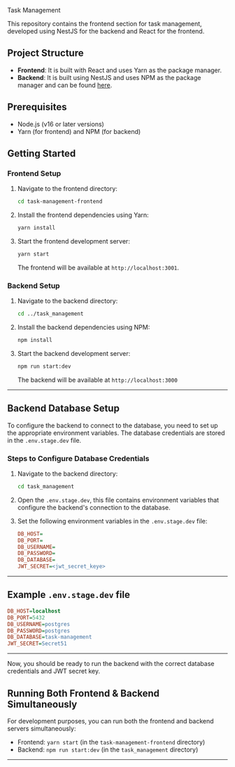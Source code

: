 Task Management

This repository contains the frontend section for task management, developed using NestJS for the backend and React for the frontend.

## Project Structure

- **Frontend**: It is built with React and uses Yarn as the package manager.
- **Backend**: It is built using NestJS and uses NPM as the package manager and can be found [here](https://github.com/iregazzoli/Task-Management-Server).

## Prerequisites

- Node.js (v16 or later versions)
- Yarn (for frontend) and NPM (for backend)

## Getting Started

### Frontend Setup

1. Navigate to the frontend directory:

   ```bash
   cd task-management-frontend

   ```

2. Install the frontend dependencies using Yarn:

   ```bash
   yarn install
   ```

3. Start the frontend development server:

   ```bash
   yarn start
   ```

   The frontend will be available at `http://localhost:3001`.

### Backend Setup

1. Navigate to the backend directory:

   ```bash
   cd ../task_management
   ```

2. Install the backend dependencies using NPM:

   ```bash
   npm install
   ```

3. Start the backend development server:

   ```bash
   npm run start:dev
   ```

   The backend will be available at `http://localhost:3000`

---

## Backend Database Setup

To configure the backend to connect to the database, you need to set up the appropriate environment variables. The database credentials are stored in the `.env.stage.dev` file.

### Steps to Configure Database Credentials

1. Navigate to the backend directory:

   ```bash
   cd task_management
   ```

2. Open the `.env.stage.dev`, this file contains environment variables that configure the backend's connection to the database.

3. Set the following environment variables in the `.env.stage.dev` file:

   ```ini
   DB_HOST=
   DB_PORT=
   DB_USERNAME=
   DB_PASSWORD=
   DB_DATABASE=
   JWT_SECRET=<jwt_secret_keye>
   ```

---

## Example `.env.stage.dev` file

```ini
DB_HOST=localhost
DB_PORT=5432
DB_USERNAME=postgres
DB_PASSWORD=postgres
DB_DATABASE=task-management
JWT_SECRET=Secret51
```

---

Now, you should be ready to run the backend with the correct database credentials and JWT secret key.

## Running Both Frontend & Backend Simultaneously

For development purposes, you can run both the frontend and backend servers simultaneously:

- Frontend: `yarn start` (in the `task-management-frontend` directory)
- Backend: `npm run start:dev` (in the `task_management` directory)

---
